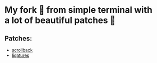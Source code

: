 # My fork 🍴 from simple terminal with a lot of beautiful patches 🥰

## Patches:
- [scrollback](https://st.suckless.org/patches/scrollback/)
- [ligatures](https://st.suckless.org/patches/ligatures/)
